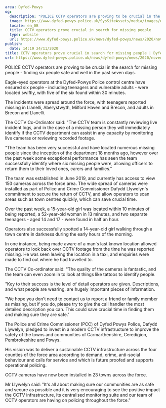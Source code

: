 ```yaml
area: Dyfed-Powys
og:
  description: "POLICE CCTV operators are proving to be crucial in the search for missing people \u2013 finding six people safe and well in the past seven days."
  image: https://www.dyfed-powys.police.uk/SysSiteAssets/media/images/dyfed-powys/news/stock-images/crest-and-cctv-screens.jpg?crop=(0,352,4047,2482)&amp;w=600&amp;h=300&amp;scale=both
  locale: en_GB
  title: CCTV operators prove crucial in search for missing people
  type: website
  url: https://www.dyfed-powys.police.uk/news/dyfed-powys/news/2020/november-2020/cctv-operators-prove-crucial-in-search-for-missing-people/
publish:
  date: 14:19 24/11/2020
title: CCTV operators prove crucial in search for missing people | Dyfed-Powys Police
url: https://www.dyfed-powys.police.uk/news/dyfed-powys/news/2020/november-2020/cctv-operators-prove-crucial-in-search-for-missing-people/
```

POLICE CCTV operators are proving to be crucial in the search for missing people - finding six people safe and well in the past seven days.

Eagle-eyed operators at the Dyfed-Powys Police control centre have ensured six people - including teenagers and vulnerable adults - were located swiftly, with five of the six found within 30 minutes.

The incidents were spread around the force, with teenagers reported missing in Llanelli, Aberystwyth, Milford Haven and Brecon, and adults in Brecon and Llanelli.

The CCTV Co-Ordinator said: "The CCTV team is constantly reviewing live incident logs, and in the case of a missing person they will immediately identify if the CCTV department can assist in any capacity by monitoring live cameras or reviewing recorded footage.

"The team has been very successful and have located numerous missing people since the inception of the department 18 months ago, however over the past week some exceptional performance has seen the team successfully identify where six missing people were, allowing officers to return them to their loved ones, carers and families."

The team was established in June 2019, and currently has access to view 150 cameras across the force area. The wide spread of cameras were installed as part of Police and Crime Commissioner Dafydd Llywelyn's commitment to secure the return of CCTV, and allow operators to scan areas such as town centres quickly, which can save crucial time.

Over the past week, a 15-year-old girl was located within 10 minutes of being reported, a 52-year-old woman in 13 minutes, and two separate teenagers - aged 14 and 17 - were found in half an hour.

Operators also successfully spotted a 14-year-old girl walking through a town centre in darkness during the early hours of the morning.

In one instance, being made aware of a man's last known location allowed operators to look back over CCTV footage from the time he was reported missing. He was seen leaving the location in a taxi, and enquiries were made to find out where he had travelled to.

The CCTV Co-ordinator said: "The quality of the cameras is fantastic, and the team can even zoom in to look at things like tattoos to identify people.

"Key to their success is the level of detail operators are given. Descriptions, and what people are wearing, are hugely important pieces of information.

"We hope you don't need to contact us to report a friend or family member as missing, but if you do, please try to give the call handler the most detailed description you can. This could save crucial time in finding them and making sure they are safe."

The Police and Crime Commissioner (PCC) of Dyfed Powys Police, Dafydd Llywelyn, pledged to invest in a modern CCTV infrastructure to improve the safety of the towns and communities of Carmarthenshire, Ceredigion, Pembrokeshire and Powys.

His vision was to deliver a sustainable CCTV infrastructure across the four counties of the force area according to demand, crime, anti-social behaviour and calls for service and which is future proofed and supports operational policing.

CCTV cameras have now been installed in 23 towns across the force.

Mr Llywelyn said: "It's all about making sure our communities are as safe and secure as possible and it is very encouraging to see the positive impact the CCTV infrastructure, its centralised monitoring suite and our team of CCTV operators are having on policing throughout the force."
